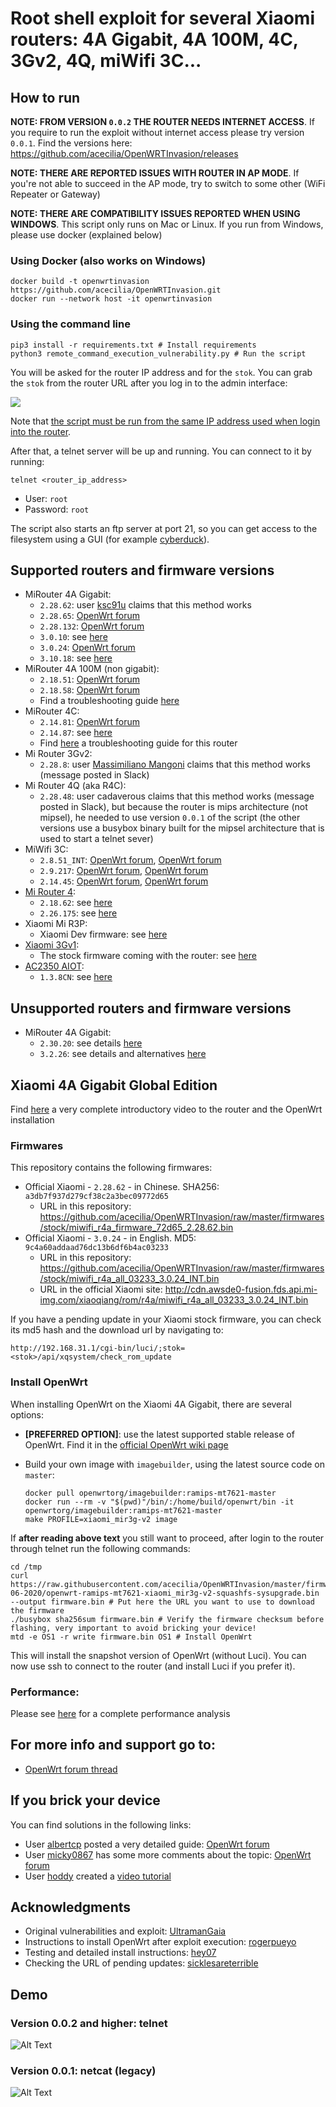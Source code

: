 # Root shell exploit for several Xiaomi routers: 4A Gigabit, 4A 100M, 4C, 3Gv2, 4Q, miWifi 3C...

## How to run

**NOTE: FROM VERSION `0.0.2` THE ROUTER NEEDS INTERNET ACCESS**. If you require to run the exploit without internet access please try version `0.0.1`. Find the versions here: https://github.com/acecilia/OpenWRTInvasion/releases

**NOTE: THERE ARE REPORTED ISSUES WITH ROUTER IN AP MODE**. If you're not able to succeed in the AP mode, try to switch to some other (WiFi Repeater or Gateway)

**NOTE: THERE ARE COMPATIBILITY ISSUES REPORTED WHEN USING WINDOWS**. This script only runs on Mac or Linux. If you run from Windows, please use docker (explained below)

### Using Docker (also works on Windows)

```console
docker build -t openwrtinvasion https://github.com/acecilia/OpenWRTInvasion.git
docker run --network host -it openwrtinvasion
```

### Using the command line

```shell
pip3 install -r requirements.txt # Install requirements
python3 remote_command_execution_vulnerability.py # Run the script
```

You will be asked for the router IP address and for the `stok`. You can grab the `stok` from the router URL after you log in to the admin interface:

![](readme/readme-001.png)

Note that [the script must be run from the same IP address used when login into the router](https://github.com/acecilia/OpenWRTInvasion/issues/97).

After that, a telnet server will be up and running. You can connect to it by running:

```
telnet <router_ip_address>
```

* User: `root`
* Password: `root`

The script also starts an ftp server at port 21, so you can get access to the filesystem using a GUI (for example [cyberduck](https://cyberduck.io)).

## Supported routers and firmware versions

* MiRouter 4A Gigabit: 
  * `2.28.62`: user [ksc91u](https://forum.openwrt.org/u/ksc91u) claims that this method works 
  * `2.28.65`: [OpenWrt forum](https://forum.openwrt.org/t/xiaomi-mi-router-4a-gigabit-edition-r4ag-r4a-gigabit-fully-supported-but-requires-overwriting-spi-flash-with-programmer/36685/359)
  * `2.28.132`: [OpenWrt forum](https://forum.openwrt.org/t/xiaomi-mi-router-4a-gigabit-edition-r4ag-r4a-gigabit-fully-supported-but-requires-overwriting-spi-flash-with-programmer/36685/359)
  * `3.0.10`: see [here](https://github.com/acecilia/OpenWRTInvasion/issues/145)
  * `3.0.24`: [OpenWrt forum](https://forum.openwrt.org/t/xiaomi-mi-router-4a-gigabit-edition-r4ag-r4a-gigabit-fully-supported-and-flashable-with-openwrtinvasion/36685/1135)
  * `3.10.18`: see [here](https://github.com/acecilia/OpenWRTInvasion/issues/150)
* MiRouter 4A 100M (non gigabit): 
  * `2.18.51`: [OpenWrt forum](https://forum.openwrt.org/t/xiaomi-mi-router-4a-gigabit-edition-r4ag-r4a-gigabit-fully-supported-but-requires-overwriting-spi-flash-with-programmer/36685/372)
  * `2.18.58`: [OpenWrt forum](https://forum.openwrt.org/t/xiaomi-mi-router-4a-gigabit-edition-r4ag-r4a-gigabit-fully-supported-but-requires-overwriting-spi-flash-with-programmer/36685/373)
  * Find a troubleshooting guide [here](https://github.com/acecilia/OpenWRTInvasion/issues/92)
* MiRouter 4C: 
  * `2.14.81`: [OpenWrt forum](https://forum.openwrt.org/t/support-for-xiaomi-mi-router-4c-r4cm/36418/31)
  * `2.14.87`: see [here](https://github.com/acecilia/OpenWRTInvasion/issues/73) 
  * Find [here](https://github.com/acecilia/OpenWRTInvasion/issues/89) a troubleshooting guide for this router
* Mi Router 3Gv2: 
  * `2.28.8`: user [Massimiliano Mangoni](massimiliano.mangoni@gmail.com) claims that this method works (message posted in Slack)
* Mi Router 4Q (aka R4C): 
  * `2.28.48`: user cadaverous claims that this method works (message posted in Slack), but because the router is mips architecture (not mipsel), he needed to use version `0.0.1` of the script (the other versions use a busybox binary built for the mipsel architecture that is used to start a telnet sever)
* MiWifi 3C:
  * `2.8.51_INT`: [OpenWrt forum](https://forum.openwrt.org/t/support-for-xiaomi-miwifi-3c/11643/23), [OpenWrt forum](https://forum.openwrt.org/t/support-for-xiaomi-miwifi-3c/11643/17)
  * `2.9.217`: [OpenWrt forum](https://forum.openwrt.org/t/support-for-xiaomi-miwifi-3c/11643/23), [OpenWrt forum](https://forum.openwrt.org/t/support-for-xiaomi-miwifi-3c/11643/17)
  * `2.14.45`: [OpenWrt forum](https://forum.openwrt.org/t/support-for-xiaomi-miwifi-3c/11643/23), [OpenWrt forum](https://forum.openwrt.org/t/support-for-xiaomi-miwifi-3c/11643/17)
* [Mi Router 4](https://www.mi.com/miwifi4):
  * `2.18.62`: see [here](https://github.com/acecilia/OpenWRTInvasion/issues/73)
  * `2.26.175`: see [here](https://github.com/acecilia/OpenWRTInvasion/issues/21#issuecomment-748619870) 
* Xiaomi Mi R3P: 
  * Xiaomi Dev firmware: see [here](https://github.com/acecilia/OpenWRTInvasion/issues/58)
* [Xiaomi 3Gv1](https://openwrt.org/toh/hwdata/xiaomi/xiaomi_miwifi_3g): 
  * The stock firmware coming with the router: see [here](https://github.com/acecilia/OpenWRTInvasion/issues/68#issue-814768067)
* [AC2350 AIOT](https://www.mi.com/global/mi-aiot-router-ac2350/): 
  * `1.3.8CN`: see [here](https://github.com/acecilia/OpenWRTInvasion/issues/46#issuecomment-774784301)

## Unsupported routers and firmware versions

* MiRouter 4A Gigabit:
  * `2.30.20`: see details [here](https://github.com/acecilia/OpenWRTInvasion/issues/141)
  * `3.2.26`: see details and alternatives [here](https://github.com/acecilia/OpenWRTInvasion/issues/140)

## Xiaomi 4A Gigabit Global Edition

Find [here](https://www.youtube.com/watch?v=a4fDwG3aEb8) a very complete introductory video to the router and the OpenWrt installation

### Firmwares

This repository contains the following firmwares:

* Official Xiaomi - `2.28.62` - in Chinese. SHA256: `a3db7f937d279cf38c2a3bec09772d65`
  * URL in this repository: https://github.com/acecilia/OpenWRTInvasion/raw/master/firmwares/stock/miwifi_r4a_firmware_72d65_2.28.62.bin
* Official Xiaomi - `3.0.24` - in English. MD5: `9c4a60addaad76dc13b6df6b4ac03233`
  * URL in this repository: https://github.com/acecilia/OpenWRTInvasion/raw/master/firmwares/stock/miwifi_r4a_all_03233_3.0.24_INT.bin
  * URL in the official Xiaomi site: http://cdn.awsde0-fusion.fds.api.mi-img.com/xiaoqiang/rom/r4a/miwifi_r4a_all_03233_3.0.24_INT.bin

If you have a pending update in your Xiaomi stock firmware, you can check its md5 hash and the download url by navigating to:

```
http://192.168.31.1/cgi-bin/luci/;stok=<stok>/api/xqsystem/check_rom_update
```

### Install OpenWrt

When installing OpenWrt on the Xiaomi 4A Gigabit, there are several options:

* **[PREFERRED OPTION]**: use the latest supported stable release of OpenWrt. Find it in the [official OpenWrt wiki page](https://openwrt.org/inbox/toh/xiaomi/xiaomi_mi_router_4a_gigabit_edition)

* Build your own image with `imagebuilder`, using the latest source code on `master`:

  ```
  docker pull openwrtorg/imagebuilder:ramips-mt7621-master
  docker run --rm -v "$(pwd)"/bin/:/home/build/openwrt/bin -it openwrtorg/imagebuilder:ramips-mt7621-master
  make PROFILE=xiaomi_mir3g-v2 image
  ```

If **after reading above text** you still want to proceed, after login to the router through telnet run the following commands:

```shell
cd /tmp
curl https://raw.githubusercontent.com/acecilia/OpenWRTInvasion/master/firmwares/OpenWrt/06-06-2020/openwrt-ramips-mt7621-xiaomi_mir3g-v2-squashfs-sysupgrade.bin --output firmware.bin # Put here the URL you want to use to download the firmware
./busybox sha256sum firmware.bin # Verify the firmware checksum before flashing, very important to avoid bricking your device!
mtd -e OS1 -r write firmware.bin OS1 # Install OpenWrt
```

This will install the snapshot version of OpenWrt (without Luci). You can now use ssh to connect to the router (and install Luci if you prefer it).

### Performance:

Please see [here](https://www.youtube.com/watch?v=a4fDwG3aEb8) for a complete performance analysis

## For more info and support go to:

* [OpenWrt forum thread](https://forum.openwrt.org/t/xiaomi-mi-router-4a-gigabit-edition-r4ag-r4a-gigabit-fully-supported-but-requires-overwriting-spi-flash-with-programmer/36685)

## If you brick your device

You can find solutions in the following links:

* User [albertcp](https://forum.openwrt.org/u/albertcp) posted a very detailed guide: [OpenWrt forum](https://forum.openwrt.org/t/xiaomi-mi-router-4a-gigabit-edition-r4ag-r4a-gigabit-fully-supported-but-requires-overwriting-spi-flash-with-programmer/36685/402)
* User [micky0867](https://forum.openwrt.org/u/micky0867) has some more comments about the topic: [OpenWrt forum](https://forum.openwrt.org/t/xiaomi-mi-router-4a-gigabit-edition-r4ag-r4a-gigabit-fully-supported-but-requires-overwriting-spi-flash-with-programmer/36685/391)
* User [hoddy](https://forum.openwrt.org/u/hoddy) created a [video tutorial](https://youtu.be/SLbkce-M2nE)

## Acknowledgments

* Original vulnerabilities and exploit: [UltramanGaia](https://github.com/UltramanGaia/Xiaomi_Mi_WiFi_R3G_Vulnerability_POC)
* Instructions to install OpenWrt after exploit execution: [rogerpueyo](https://forum.openwrt.org/t/xiaomi-mi-router-4a-gigabit-edition-r4ag-r4a-gigabit-fully-supported-but-requires-overwriting-spi-flash-with-programmer/36685/21)
* Testing and detailed install instructions: [hey07](https://forum.openwrt.org/t/xiaomi-mi-router-4a-gigabit-edition-r4ag-r4a-gigabit-fully-supported-but-requires-overwriting-spi-flash-with-programmer/36685/349)
* Checking the URL of pending updates: [sicklesareterrible](https://forum.openwrt.org/t/xiaomi-mi-router-4a-gigabit-edition-r4ag-r4a-gigabit-fully-supported-and-flashable-with-openwrtinvasion/36685/1114?u=acecilia)

## Demo

### Version 0.0.2 and higher: telnet

![Alt Text](readme/exploit-002.gif)

### Version 0.0.1: netcat (legacy)

![Alt Text](readme/exploit-001.gif)
